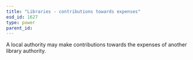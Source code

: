 ```yaml
---
title: "Libraries - contributions towards expenses"
esd_id: 1627
type: power
parent_id:  
---
```


A local authority may make contributions towards the expenses of another library authority.

